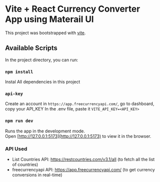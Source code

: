 # Vite + React Currency Converter App using Materail UI

This project was bootstrapped with [vite](https://vitejs.dev/guide/#scaffolding-your-first-vite-project).

## Available Scripts

In the project directory, you can run:

### `npm install`

Instal All dependencies in this project

### `api-key`

Create an account in `https://app.freecurrencyapi.com/`, go to dashboard, copy your API_KEY
In the .env file, paste it `VITE_API_KEY=<API_KEY>`

### `npm run dev`

Runs the app in the development mode.<br />
Open [http://127.0.0.1:5173](http://127.0.0.1:5173) to view it in the browser.

### API Used

- List Countries API: https://restcountries.com/v3.1/all (to fetch all the list of countries)
- freecurrencyapi API: https://app.freecurrencyapi.com/ (to get currency conversions in real-time)
